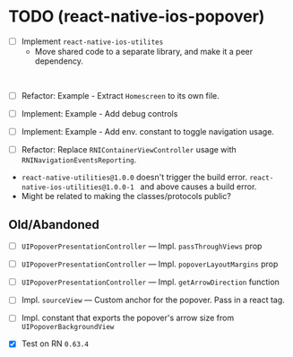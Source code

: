 # TODO (react-native-ios-popover)



- [ ] Implement `react-native-ios-utilites`
	* Move shared code to a separate library, and make it a peer dependency.

<br>

- [ ] Refactor: Example - Extract `Homescreen` to its own file.
- [ ] Implement: Example - Add debug controls
- [ ] Implement: Example - Add env. constant to toggle navigation usage.
- [ ] Refactor: Replace `RNIContainerViewController` usage with `RNINavigationEventsReporting`.





* `react-native-utilities@1.0.0` doesn't trigger the build error. `react-native-ios-utilities@1.0.0-1 ` and above causes a build error.
* Might be related to making the classes/protocols public?







## Old/Abandoned

- [ ] `UIPopoverPresentationController` — Impl. `passThroughViews` prop 
- [ ] `UIPopoverPresentationController` — Impl. `popoverLayoutMargins` prop 
- [ ] `UIPopoverPresentationController` — Impl. `getArrowDirection` function 

- [ ] Impl. `sourceView` — Custom anchor for the popover. Pass in a react tag.
- [ ] Impl. constant that exports the popover's arrow size from `UIPopoverBackgroundView`


- [x] Test on RN `0.63.4`
